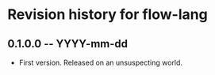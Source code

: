 # Revision history for flow-lang

## 0.1.0.0 -- YYYY-mm-dd

* First version. Released on an unsuspecting world.
